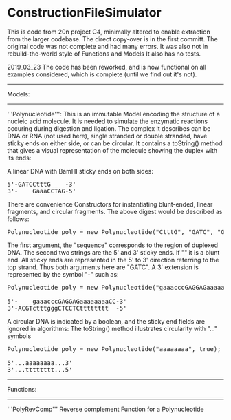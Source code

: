 # ConstructionFileSimulator

This is code from 20n project C4, minimally altered to enable extraction from the larger codebase.  The direct copy-over is in the first committ.  The original code was not complete and had many errors.  It was also not in rebuild-the-world style of Functions and Models
It also has no tests.

2019_03_23
The code has been reworked, and is now functional on all examples considered, which is complete (until we find out it's not).

*******
Models:
*******

'''Polynucleotide''':  This is an immutable Model encoding the structure of a nucleic acid molecule. It is needed to simulate the enzymatic reactions occuring during digestion and ligation. The complex it describes can be DNA or RNA (not used here), single stranded or double stranded, have sticky ends on either side, or can be circular. It contains a toString() method that gives a visual representation of the molecule showing the duplex with its ends:

A linear DNA with BamHI sticky ends on both sides:

<pre>
5'-GATCCtttG    -3'
3'-    GaaaCCTAG-5'
</pre>

There are convenience Constructors for instantiating blunt-ended, linear fragments, and circular fragments.  The above digest would be described as follows:

<pre>
Polynucleotide poly = new Polynucleotide("CtttG", "GATC", "GATC");
</pre>

The first argument, the "sequence" corresponds to the region of duplexed DNA. The second two strings are the 5' and 3' sticky ends.  If "" it is a blunt end.  All sticky ends are represented in the 5' to 3' direction referring to the top strand.  Thus both arguments here are "GATC".  A 3' extension is represented by the symbol "-" such as:

<pre>
Polynucleotide poly = new Polynucleotide("gaaacccGAGGAGaaaaaaaa", "-TGCA", "-CC");

5'-    gaaacccGAGGAGaaaaaaaaCC-3'
3'-ACGTctttgggCTCCTCtttttttt  -5'
</pre>

A circular DNA is indicated by a boolean, and the sticky end fields are ignored in algorithms:  The toString() method illustrates
circularity with "..." symbols

<pre>
Polynucleotide poly = new Polynucleotide("aaaaaaaa", true);

5'...aaaaaaaa...3'
3'...tttttttt...5'
</pre>

*******
Functions:
*******

'''PolyRevComp''' Reverse complement Function for a Polynucleotide
